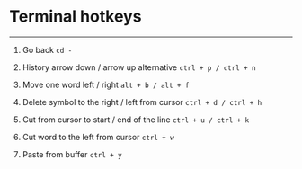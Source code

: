 # Terminal hotkeys

___

1. Go back
`cd -`

2. History arrow down / arrow up alternative
`ctrl + p / ctrl + n`

3. Move one word left / right
`alt + b / alt + f`

4. Delete symbol to the right / left from cursor
`ctrl + d / ctrl + h`

5. Cut from cursor to start / end of the line
`ctrl + u / ctrl + k`

6. Cut word to the left from cursor
`ctrl + w`

7. Paste from buffer
`ctrl + y`
